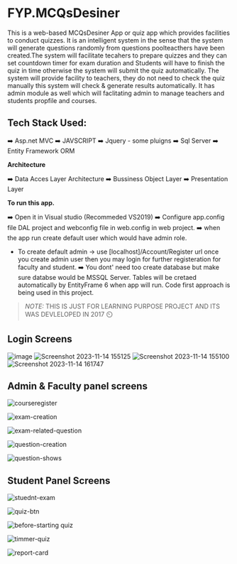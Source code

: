 # FYP.MCQsDesiner

This is a web-based MCQsDesiner App or quiz app which provides facilities to conduct quizzes. It is an intelligent system in the sense that the system will generate questions randomly from questions poolteacthers have been created.The system will facilitate tecahers to prepare quizzes and they can set countdown timer for exam duration and Students will have to finish the quiz in time otherwise the system will submit the quiz automatically.  The system will provide facility to teachers, they do not need to check the quiz manually this system will check & generate results automatically. It has admin module as well which will faclitating admin to manage teachers and students propfile and courses.


## Tech Stack Used:


➡️ Asp.net MVC
➡️ JAVSCRIPT
➡️ Jquery - some pluigns
➡️ Sql Server
➡️ Entity Framework ORM

**Architecture**


➡️ Data Acces Layer Architecture
➡️ Bussiness Object Layer
➡️ Presentation Layer

**To run this app.**

➡️ Open it in Visual studio (Recommeded VS2019)
➡️ Configure app.config file DAL project and webconfig file in web.config in web project.
➡️ when the app run create default user which would have admin role.
   - To create default admin -> use [localhost]/Account/Register url
once you create admin user then you may login for further registeration for faculty and student.
➡️ You dont' need too create database but make sure databse would be MSSQL Server. Tables will be cretaed automatically by EntityFrame 6 when app will run. Code first approach is being used in this project.



> *NOTE:* THIS IS JUST FOR LEARNING PURPOSE PROJECT  AND ITS WAS DEVLELOPED IN 2017 ⏲️



## Login Screens

![image](https://github.com/abilal82/FYP.MCQsDesiner/assets/46030291/0c5e6338-c284-49fb-81e7-2505e08aca73)
![Screenshot 2023-11-14 155125](https://github.com/abilal82/FYP.MCQsDesiner/assets/46030291/e387c7e3-d35a-40fe-b137-648097137d26)
![Screenshot 2023-11-14 155100](https://github.com/abilal82/FYP.MCQsDesiner/assets/46030291/2376f668-5100-462d-bf41-b0000d2c4436)
![Screenshot 2023-11-14 161747](https://github.com/abilal82/FYP.MCQsDesiner/assets/46030291/a4cc6625-8b32-4205-9c0e-a6cecec7a953)

## Admin & Faculty panel screens

![courseregister](https://github.com/abilal82/FYP.MCQsDesiner/assets/46030291/5b0c7ea3-24eb-4f7e-92be-1fc923f460b9)


![exam-creation](https://github.com/abilal82/FYP.MCQsDesiner/assets/46030291/10923d90-e9ba-489e-a4ef-b40061d37f07)


![exam-related-question](https://github.com/abilal82/FYP.MCQsDesiner/assets/46030291/506147ba-cfc1-4304-b71a-eabb0fc3ac05)




![question-creation](https://github.com/abilal82/FYP.MCQsDesiner/assets/46030291/08781520-696f-4f82-83b0-527f65681ae3)



![question-shows](https://github.com/abilal82/FYP.MCQsDesiner/assets/46030291/aea25fb3-aa62-4c87-88ca-0094bb47409e)


## Student Panel Screens

![stuednt-exam](https://github.com/abilal82/FYP.MCQsDesiner/assets/46030291/fd0531a2-c7b0-4fdb-b4d3-b3b5dfd450da)

![quiz-btn](https://github.com/abilal82/FYP.MCQsDesiner/assets/46030291/015df47f-d3b4-42a2-aaca-a19620154b7b)


![before-starting quiz](https://github.com/abilal82/FYP.MCQsDesiner/assets/46030291/a442ca85-0155-4244-9671-5d48a9fd58fd)




![timmer-quiz](https://github.com/abilal82/FYP.MCQsDesiner/assets/46030291/9324757a-068d-4b94-b637-92cf20a70def)

![report-card](https://github.com/abilal82/FYP.MCQsDesiner/assets/46030291/250a9ba3-bf6f-483a-8fc2-d1734c8d4625)




